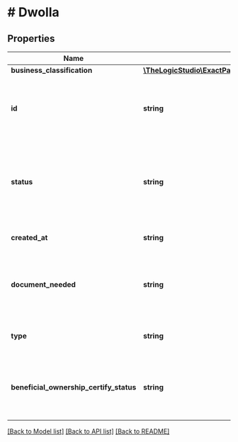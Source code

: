 # # Dwolla

## Properties

Name | Type | Description | Notes
------------ | ------------- | ------------- | -------------
**business_classification** | [**\TheLogicStudio\ExactPay\Model\BusinessClassification**](BusinessClassification.md) |  | [optional]
**id** | **string** | The Customer Identifier received from Dwolla for the onboarded Account. This field will be populated when the merchant is onboarded with Dwolla for ACH Payment processing. | [optional]
**status** | **string** | Status of Onboarding with Dwolla when ACH Payment is enabled for the onboarded Account. When ACH Payment enablement is not needed for the Account or the onboarded entity is an Organization then the status will be updated as &#x60;na&#x60; (Not Applicable). | [optional]
**created_at** | **string** | The date and time when the Account is created or verified with Dwolla. | [optional]
**document_needed** | **string** | The documentation needed for Dwolla to verify the identity of the Business or the Owner&#39;s information. This field will be populated when the Dwolla&#39;s Onboarding status is &#x60;verification_document_needed&#x60;. | [optional]
**type** | **string** | The customer type as provisioned by Dwolla for the Account when the merchant is Onboarded with Dwolla. | [optional]
**beneficial_ownership_certify_status** | **string** | The certification status of the Beneficial Owner (Principal) with Dwolla. This field will be populated when the Beneficial Owner&#39;s certification status is set or updated in Dwolla&#39;s system. | [optional]

[[Back to Model list]](../../README.md#models) [[Back to API list]](../../README.md#endpoints) [[Back to README]](../../README.md)
